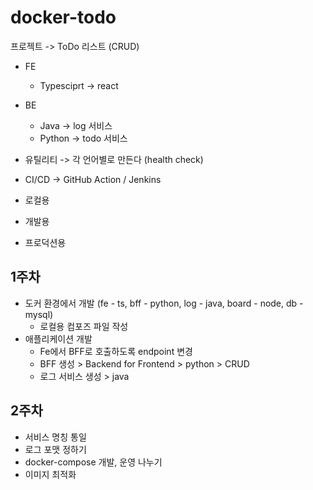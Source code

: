 # docker-todo

프로젝트 -> ToDo 리스트 (CRUD)

* FE
    * Typesciprt -> react
* BE
    * Java -> log 서비스
    * Python -> todo 서비스
* 유틸리티 -> 각 언어별로 만든다 (health check)
* CI/CD -> GitHub Action / Jenkins

* 로컬용
* 개발용
* 프로덕션용

## 1주차

* 도커 환경에서 개발 (fe - ts, bff - python, log - java, board - node, db - mysql)
    * 로컬용 컴포즈 파일 작성
* 애플리케이션 개발
    * Fe에서 BFF로 호출하도록 endpoint 변경
    * BFF 생성 > Backend for Frontend > python > CRUD
    * 로그 서비스 생성 > java

## 2주차

* 서비스 명칭 통일
* 로그 포맷 정하기
* docker-compose 개발, 운영 나누기
* 이미지 최적화
